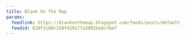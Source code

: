 ```yaml
---
title: Blank On The Map
params:
  feedlink: https://blankonthemap.blogspot.com/feeds/posts/default
  feedid: 620f3c80c320f429177a3992be8c76ef
---
```


